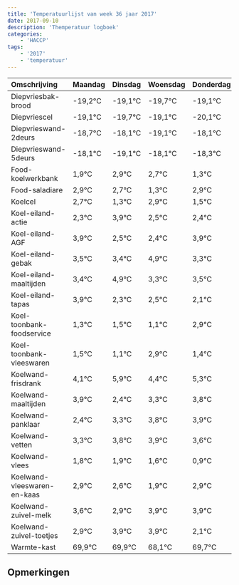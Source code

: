 ```yaml
---
title: 'Temperatuurlijst van week 36 jaar 2017'
date: 2017-09-10
description: 'Themperatuur logboek'
categories:
    - 'HACCP'
tags:
    - '2017'
    - 'temperatuur'
---
```

|Omschrijving|Maandag|Dinsdag|Woensdag|Donderdag|Vrijdag|Zaterdag|Zondag|
|:---|:---|:---|:---|:---|:---|:---|:---|
|Diepvriesbak-brood|-19,2°C|-19,1°C|-19,7°C|-19,1°C|-20,1°C|-19,1°C|-19,3°C|
|Diepvriescel|-19,1°C|-19,7°C|-19,1°C|-20,1°C|-19,1°C|-19,3°C|-20,7°C|
|Diepvrieswand-2deurs|-18,7°C|-18,1°C|-19,1°C|-18,1°C|-18,3°C|-19,7°C|-18,1°C|
|Diepvrieswand-5deurs|-18,1°C|-19,1°C|-18,1°C|-18,3°C|-19,7°C|-18,1°C|-19,5°C|
|Food-koelwerkbank|1,9°C|2,9°C|2,7°C|1,3°C|2,9°C|1,5°C|1,4°C|
|Food-saladiare|2,9°C|2,7°C|1,3°C|2,9°C|1,5°C|1,4°C|2,9°C|
|Koelcel|2,7°C|1,3°C|2,9°C|1,5°C|1,4°C|2,9°C|1,3°C|
|Koel-eiland-actie|2,3°C|3,9°C|2,5°C|2,4°C|3,9°C|2,3°C|2,5°C|
|Koel-eiland-AGF|3,9°C|2,5°C|2,4°C|3,9°C|2,3°C|2,5°C|2,1°C|
|Koel-eiland-gebak|3,5°C|3,4°C|4,9°C|3,3°C|3,5°C|3,1°C|4,9°C|
|Koel-eiland-maaltijden|3,4°C|4,9°C|3,3°C|3,5°C|3,1°C|4,9°C|3,4°C|
|Koel-eiland-tapas|3,9°C|2,3°C|2,5°C|2,1°C|3,9°C|2,4°C|3,3°C|
|Koel-toonbank-foodservice|1,3°C|1,5°C|1,1°C|2,9°C|1,4°C|2,3°C|2,8°C|
|Koel-toonbank-vleeswaren|1,5°C|1,1°C|2,9°C|1,4°C|2,3°C|2,8°C|2,9°C|
|Koelwand-frisdrank|4,1°C|5,9°C|4,4°C|5,3°C|5,8°C|5,9°C|5,6°C|
|Koelwand-maaltijden|3,9°C|2,4°C|3,3°C|3,8°C|3,9°C|3,6°C|2,9°C|
|Koelwand-panklaar|2,4°C|3,3°C|3,8°C|3,9°C|3,6°C|2,9°C|3,9°C|
|Koelwand-vetten|3,3°C|3,8°C|3,9°C|3,6°C|2,9°C|3,9°C|3,9°C|
|Koelwand-vlees|1,8°C|1,9°C|1,6°C|0,9°C|1,9°C|1,9°C|0,1°C|
|Koelwand-vleeswaren-en-kaas|2,9°C|2,6°C|1,9°C|2,9°C|2,9°C|1,1°C|2,7°C|
|Koelwand-zuivel-melk|3,6°C|2,9°C|3,9°C|3,9°C|2,1°C|3,7°C|3,3°C|
|Koelwand-zuivel-toetjes|2,9°C|3,9°C|3,9°C|2,1°C|3,7°C|3,3°C|2,3°C|
|Warmte-kast|69,9°C|69,9°C|68,1°C|69,7°C|69,3°C|68,3°C|69,2°C|

## Opmerkingen


